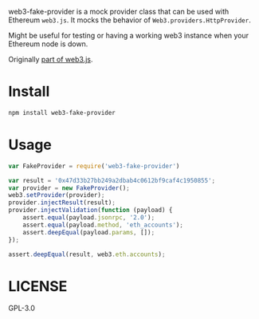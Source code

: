 web3-fake-provider is a mock provider class that can be used with Ethereum `web3.js`. It mocks the behavior of `Web3.providers.HttpProvider`.

Might be useful for testing or having a working web3 instance when your Ethereum node is down.

Originally [part of web3.js](https://github.com/ethereum/web3.js/blob/1.0/test/helpers/FakeHttpProvider.js).

# Install

```sh
npm install web3-fake-provider
```

# Usage

```js
var FakeProvider = require('web3-fake-provider')

var result = '0x47d33b27bb249a2dbab4c0612bf9caf4c1950855';
var provider = new FakeProvider();
web3.setProvider(provider);
provider.injectResult(result);
provider.injectValidation(function (payload) {
    assert.equal(payload.jsonrpc, '2.0');
    assert.equal(payload.method, 'eth_accounts');
    assert.deepEqual(payload.params, []);
});

assert.deepEqual(result, web3.eth.accounts);
```

# LICENSE

GPL-3.0